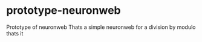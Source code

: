 # prototype-neuronweb
Prototype of neuronweb
Thats a simple neuronweb for a division by modulo 
thats it
